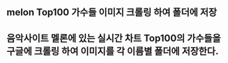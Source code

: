 melon Top100 가수들 이미지 크롤링 하여 폴더에 저장
--------------------------------------

## 음악사이트 멜론에 있는 실시간 차트 Top100의 가수들을 구글에 크롤링 하여 이미지를 각 이름별 폴더에 저장한다.